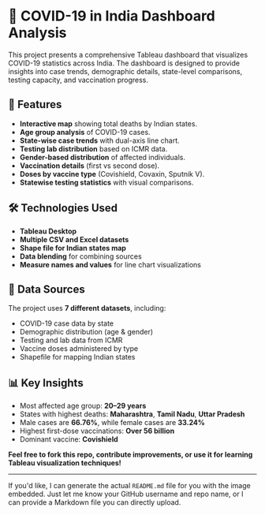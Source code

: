# 🦠 COVID-19 in India Dashboard Analysis

This project presents a comprehensive Tableau dashboard that visualizes COVID-19 statistics across India. The dashboard is designed to provide insights into case trends, demographic details, state-level comparisons, testing capacity, and vaccination progress.

## 📌 Features

- **Interactive map** showing total deaths by Indian states.
- **Age group analysis** of COVID-19 cases.
- **State-wise case trends** with dual-axis line chart.
- **Testing lab distribution** based on ICMR data.
- **Gender-based distribution** of affected individuals.
- **Vaccination details** (first vs second dose).
- **Doses by vaccine type** (Covishield, Covaxin, Sputnik V).
- **Statewise testing statistics** with visual comparisons.

## 🛠️ Technologies Used

- **Tableau Desktop**
- **Multiple CSV and Excel datasets**
- **Shape file for Indian states map**
- **Data blending** for combining sources
- **Measure names and values** for line chart visualizations

## 📁 Data Sources

The project uses **7 different datasets**, including:
- COVID-19 case data by state
- Demographic distribution (age & gender)
- Testing and lab data from ICMR
- Vaccine doses administered by type
- Shapefile for mapping Indian states


## 📊 Key Insights

- Most affected age group: **20–29 years**
- States with highest deaths: **Maharashtra**, **Tamil Nadu**, **Uttar Pradesh**
- Male cases are **66.76%**, while female cases are **33.24%**
- Highest first-dose vaccinations: **Over 56 billion**
- Dominant vaccine: **Covishield**



**Feel free to fork this repo, contribute improvements, or use it for learning Tableau visualization techniques!**

---

If you'd like, I can generate the actual `README.md` file for you with the image embedded. Just let me know your GitHub username and repo name, or I can provide a Markdown file you can directly upload.
